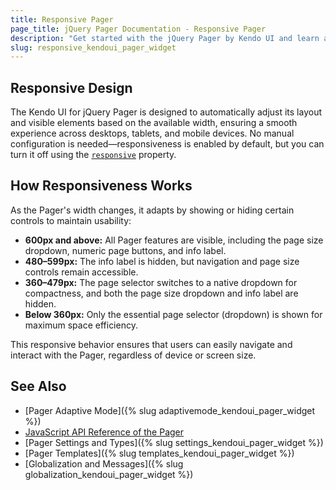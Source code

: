 ```yaml
---
title: Responsive Pager
page_title: jQuery Pager Documentation - Responsive Pager
description: "Get started with the jQuery Pager by Kendo UI and learn about its responsive feature."
slug: responsive_kendoui_pager_widget
---
```



## Responsive Design

The Kendo UI for jQuery Pager is designed to automatically adjust its layout and visible elements based on the available width, ensuring a smooth experience across desktops, tablets, and mobile devices. No manual configuration is needed—responsiveness is enabled by default, but you can turn it off using the [`responsive`](/api/javascript/ui/pager/configuration/responsive) property.

## How Responsiveness Works

As the Pager's width changes, it adapts by showing or hiding certain controls to maintain usability:

- **600px and above:** All Pager features are visible, including the page size dropdown, numeric page buttons, and info label.
- **480–599px:** The info label is hidden, but navigation and page size controls remain accessible.
- **360–479px:** The page selector switches to a native dropdown for compactness, and both the page size dropdown and info label are hidden.
- **Below 360px:** Only the essential page selector (dropdown) is shown for maximum space efficiency.

This responsive behavior ensures that users can easily navigate and interact with the Pager, regardless of device or screen size.

## See Also

* [Pager Adaptive Mode]({% slug adaptivemode_kendoui_pager_widget %})
* [JavaScript API Reference of the Pager](/api/javascript/ui/pager)
* [Pager Settings and Types]({% slug settings_kendoui_pager_widget %})
* [Pager Templates]({% slug templates_kendoui_pager_widget %})
* [Globalization and Messages]({% slug globalization_kendoui_pager_widget %})
